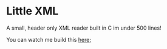 # Little XML

A small, header only XML reader built in C im under 500 lines!

You can watch me build this [here](https://youtu.be/kPFYfTvMRs8);